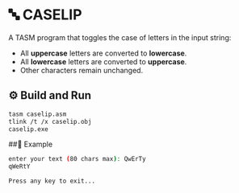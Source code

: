 # 🔤 CASELIP

A TASM program that toggles the case of letters in the input string:  
- All **uppercase** letters are converted to **lowercase**.  
- All **lowercase** letters are converted to **uppercase**.  
- Other characters remain unchanged.  

## ⚙️ Build and Run
```bash
tasm caselip.asm
tlink /t /x caselip.obj
caselip.exe
```
##📌 Example
```bash
enter your text (80 chars max): QwErTy
qWeRtY

Press any key to exit...
```
